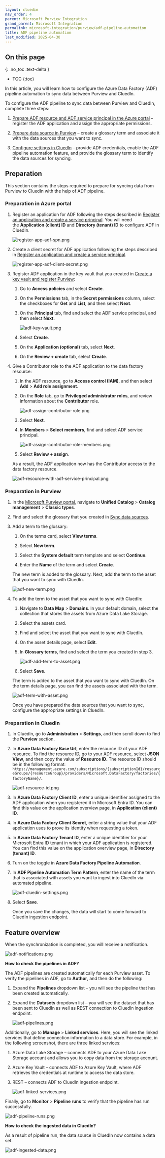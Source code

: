 ```yaml
---
layout: cluedin
nav_order: 4
parent: Microsoft Purview Integration
grand_parent: Microsoft Integration
permalink: microsoft-integration/purview/adf-pipeline-automation
title: ADF pipeline automation
last_modified: 2025-04-30
---
```

## On this page
{: .no_toc .text-delta }
- TOC
{:toc}

In this article, you will learn how to configure the Azure Data Factory (ADF) pipeline automation to sync data between Purview and CluedIn.

To configure the ADF pipeline to sync data between Purview and CluedIn, complete three steps:

1. [Prepare ADF resource and ADF service principal in the Azure portal](#preparation-in-azure-portal) – register the ADF application and assign the appropriate permissions.
    
1. [Prepare data source in Purview](#preparation-in-purview) – create a glossary term and associate it with the data sources that you want to sync.

1. [Configure settings in CluedIn](#preparation-in-cluedin) – provide ADF credentials, enable the ADF pipeline automation feature, and provide the glossary term to identify the data sources for syncing.

## Preparation

This section contains the steps required to prepare for syncing data from Purview to CluedIn with the help of ADF pipeline.

### Preparation in Azure portal

1. Register an application for ADF following the steps described in [Register an application and create a service principal](/microsoft-integration/purview/pre-configuration-guide#register-an-application-and-create-a-service-principal). You will need the **Application (client) ID** and **Directory (tenant) ID** to configure ADF in CluedIn.

    ![register-app-adf-spn.png](../../assets/images/microsoft-integration/purview/sync-data-sources-create-glossary.png)

1. Create a client secret for ADF application following the steps described in [Register an application and create a service principal](/microsoft-integration/purview/pre-configuration-guide#register-an-application-and-create-a-service-principal).

    ![register-app-adf-client-secret.png](../../assets/images/microsoft-integration/purview/sync-data-sources-create-glossary.png)

1. Register ADF application in the key vault that you created in [Create a key vault and register Purview](/microsoft-integration/purview/pre-configuration-guide#create-a-key-vault-and-register-purview):

    1. Go to **Access policies** and select **Create**.

    1. On the **Permissions** tab, in the **Secret permissions** column, select the checkboxes for **Get** and **List**, and then select **Next**.

    1. On the **Principal** tab, find and select the ADF service principal, and then select **Next**.

        ![adf-key-vault.png](../../assets/images/microsoft-integration/purview/adf-key-vault.png)

    1. Select **Create**.

    1. On the **Application (optional)** tab, select **Next**.

    1. On the **Review + create** tab, select **Create**.

1. Give a Contributor role to the ADF application to the data factory resource:

    1. In the ADF resource, go to **Access control (IAM)**, and then select **Add** > **Add role assignment**.

    1. On the **Role** tab, go to **Privileged administrator roles**, and review information about the **Contributor** role.

        ![adf-assign-contributor-role.png](../../assets/images/microsoft-integration/purview/adf-assign-contributor-role.png)

    1. Select **Next**.

    1. In **Members** > **Select members**, find and select ADF service principal.

        ![adf-assign-contributor-role-members.png](../../assets/images/microsoft-integration/purview/adf-assign-contributor-role-members.png)

    1. Select **Review + assign**.

    As a result, the ADF application now has the Contributor access to the data factory resource.

    ![adf-resource-with-adf-service-principal.png](../../assets/images/microsoft-integration/purview/adf-resource-with-adf-service-principal.png)

### Preparation in Purview

1. In the [Microsoft Purview portal](https://purview.microsoft.com/), navigate to **Unified Catalog** > **Catalog management** > **Classic types**.
    
1. Find and select the glossary that you created in [Sync data sources](/microsoft-integration/purview/sync-data-sources#preparation-in-purview).

1. Add a term to the glossary:

    1. On the terms card, select **View terms**.
    
    1. Select **New term**.
    
    1. Select the **System default** term template and select **Continue**.
    
    1.  Enter the **Name** of the term and select **Create**.

    The new term is added to the glossary. Next, add the term to the asset that you want to sync with CluedIn.

    ![adf-new-term.png](../../assets/images/microsoft-integration/purview/adf-new-term.png)

1. To add the term to the asset that you want to sync with CluedIn:

    1. Navigate to **Data Map** > **Domains**. In your default domain, select the collection that stores the assets from Azure Data Lake Storage.

    1. Select the assets card.

    1. Find and select the asset that you want to sync with CluedIn.

    1. On the asset details page, select **Edit**.

    1. In **Glossary terms**, find and select the term you created in step 3.

        ![adf-add-term-to-asset.png](../../assets/images/microsoft-integration/purview/adf-add-term-to-asset.png)

    1. Select **Save**.

    The term is added to the asset that you want to sync with CluedIn. On the term details page, you can find the assets associated with the term.

    ![adf-term-with-asset.png](../../assets/images/microsoft-integration/purview/adf-term-with-asset.png)

    Once you have prepared the data sources that you want to sync, configure the appropriate settings in CluedIn.

### Preparation in CluedIn

1. In CluedIn, go to **Administration** > **Settings**, and then scroll down to find the **Purview** section.

1. In **Azure Data Factory Base Url**, enter the resource ID of your ADF resource. To find the resource ID, go to your ADF resource, select **JSON View**, and then copy the value of **Resource ID**. The resource ID should be in the following format: `https://management.azure.com/subscriptions/{subscriptionId}/resourceGroups/{resourceGroup}/providers/Microsoft.DataFactory/factories/{factoryName}/`.

    ![adf-resource-id.png](../../assets/images/microsoft-integration/purview/adf-resource-id.png)

1. In **Azure Data Factory Client ID**, enter a unique identifier assigned to the ADF application when you registered it in Microsoft Entra ID. You can find this value on the application overview page, in **Application (client) ID**.

1. In **Azure Data Factory Client Secret**, enter a string value that your ADF application uses to prove its identity when requesting a token.

1. In **Azure Data Factory Tenant ID**, enter a unique identifier for your Microsoft Entra ID tenant in which your ADF application is registered.
You can find this value on the application overview page, in **Directory (tenant) ID**.

1. Turn on the toggle in **Azure Data Factory Pipeline Automation**.

1. In **ADF Pipeline Automation Term Pattern**, enter the name of the term that is associated with assets you want to ingest into CluedIn via automated pipeline.

    ![adf-cluedin-settings.png](../../assets/images/microsoft-integration/purview/adf-cluedin-settings.png)

1. Select **Save**.

    Once you save the changes, the data will start to come forward to CluedIn ingestion endpoint.

## Feature overview

When the synchronization is completed, you will receive a notification.

![adf-notifications.png](../../assets/images/microsoft-integration/purview/adf-notifications.png)

**How to check the pipelines in ADF?**

The ADF pipelines are created automatically for each Purview asset. To verify the pipelines in ADF, go to **Author**, and then do the following:

1. Expand the **Pipelines** dropdown list – you will see the pipeline that has been created automatically.

1. Expand the **Datasets** dropdown list – you will see the dataset that has been sent to CluedIn as well as REST connection to CluedIn ingestion endpoint.

    ![adf-pipelines.png](../../assets/images/microsoft-integration/purview/adf-pipelines.png)

Additionally, go to **Manage** > **Linked services**. Here, you will see the linked services that define connection information to a data store. For example, in the following screenshot, there are three linked services:

1. Azure Data Lake Storage – connects ADF to your Azure Data Lake Storage account and allows you to copy data from the storage account.

1. Azure Key Vault – connects ADF to Azure Key Vault, where ADF retrieves the credentials at runtime to access the data store.

1. REST – connects ADF to CluedIn ingestion endpoint.

    ![adf-linked-services.png](../../assets/images/microsoft-integration/purview/adf-linked-services.png)

Finally, go to **Monitor** > **Pipeline runs** to verify that the pipeline has run successfully.

![adf-pipeline-runs.png](../../assets/images/microsoft-integration/purview/adf-pipeline-runs.png)

**How to check the ingested data in CluedIn?**

As a result of pipeline run, the data source in CluedIn now contains a data set.

![adf-ingested-data.png](../../assets/images/microsoft-integration/purview/adf-ingested-data.png)

